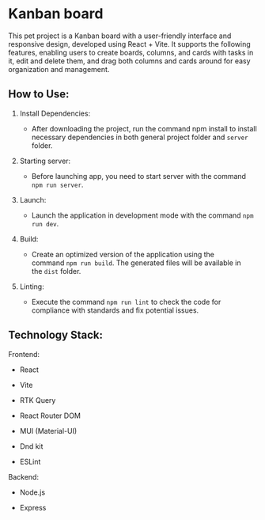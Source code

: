 # Kanban board

This pet project is a Kanban board with a user-friendly interface and responsive design, developed using React + Vite. It supports the following features, enabling users to create boards, columns, and cards with tasks in it, edit and delete them, and drag both columns and cards around for easy organization and management.

## How to Use:

1.  Install Dependencies:

    - After downloading the project, run the command npm install to install necessary dependencies in both general project folder and `server` folder.

2.  Starting server:

    - Before launching app, you need to start server with the command `npm run server`.

3.  Launch:

    - Launch the application in development mode with the command `npm run dev`.

4.  Build:

    - Create an optimized version of the application using the command `npm run build`. The generated files will be available in the `dist` folder.

5.  Linting:

    - Execute the command `npm run lint` to check the code for compliance with standards and fix potential issues.

## Technology Stack:

Frontend:

- React

- Vite

- RTK Query

- React Router DOM

- MUI (Material-UI)

- Dnd kit

- ESLint

Backend:

- Node.js

- Express
